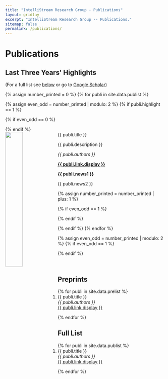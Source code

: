 ```yaml
---
title: "IntelliStream Research Group - Publications"
layout: gridlay
excerpt: "IntelliStream Research Group -- Publications."
sitemap: false
permalink: /publications/
---
```



# Publications

## Last Three Years' Highlights

(For a full list see [below](#full-list) or go to [Google Scholar](https://scholar.google.com/citations?user=Xwn7lCEAAAAJ))

{% assign number_printed = 0 %}
{% for publi in site.data.publist %}

{% assign even_odd = number_printed | modulo: 2 %}
{% if publi.highlight == 1 %}

{% if even_odd == 0 %}
<div class="row">
{% endif %}

<div class="col-sm-6 clearfix">
 <div class="well">
  <pubtit>{{ publi.title }}</pubtit>
  <img src="{{ site.url }}{{ site.baseurl }}/images/pubpic/{{ publi.image }}" class="img-responsive" width="33%" style="float: left" />
  <p>{{ publi.description }}</p>
  <p><em>{{ publi.authors }}</em></p>
  <p><strong><a href="{{ publi.link.url }}">{{ publi.link.display }}</a></strong></p>
  <p class="text-danger"><strong> {{ publi.news1 }}</strong></p>
  <p> {{ publi.news2 }}</p>
 </div>
</div>

{% assign number_printed = number_printed | plus: 1 %}

{% if even_odd == 1 %}
</div>
{% endif %}

{% endif %}
{% endfor %}

{% assign even_odd = number_printed | modulo: 2 %}
{% if even_odd == 1 %}
</div>
{% endif %}

<p> &nbsp; </p>

## Preprints
<ol>
{% for publi in site.data.prelist %}

  <li>{{ publi.title }}</li>
  <em>{{ publi.authors }} </em><br /><a href="{{ publi.link.url }}">{{ publi.link.display }}</a>

{% endfor %}
</ol>

## Full List
<ol>
{% for publi in site.data.publist %}

<li>{{ publi.title }}</li> 
  <em>{{ publi.authors }} </em><br /><a href="{{ publi.link.url }}">{{ publi.link.display }}</a>

{% endfor %}
</ol>

